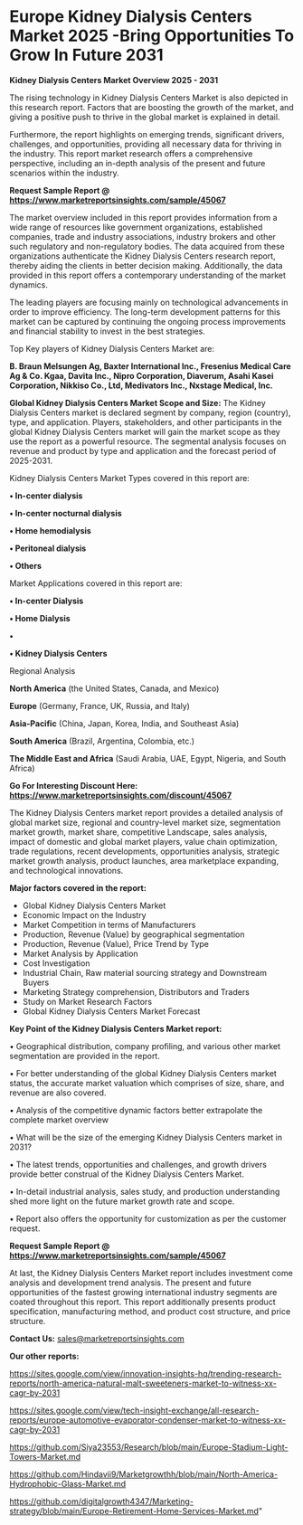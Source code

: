 # Europe Kidney Dialysis Centers Market 2025 -Bring Opportunities To Grow In Future 2031

<Strong> Kidney Dialysis Centers Market Overview 2025 - 2031</strong>

The rising technology in Kidney Dialysis Centers Market is also depicted in this research report. Factors that are boosting the growth of the market, and giving a positive push to thrive in the global market is explained in detail.

Furthermore, the report highlights on emerging trends, significant drivers, challenges, and opportunities, providing all necessary data for thriving in the industry. This report market research offers a comprehensive perspective, including an in-depth analysis of the present and future scenarios within the industry.

<strong>Request Sample Report @ <a href=https://www.marketreportsinsights.com/sample/45067>https://www.marketreportsinsights.com/sample/45067</a></strong>

The market overview included in this report provides information from a wide range of resources like government organizations, established companies, trade and industry associations, industry brokers and other such regulatory and non-regulatory bodies. The data acquired from these organizations authenticate the Kidney Dialysis Centers research report, thereby aiding the clients in better decision making. Additionally, the data provided in this report offers a contemporary understanding of the market dynamics.

The leading players are focusing mainly on technological advancements in order to improve efficiency. The long-term development patterns for this market can be captured by continuing the ongoing process improvements and financial stability to invest in the best strategies.

Top Key players of Kidney Dialysis Centers Market are:

<strong>B. Braun Melsungen Ag, Baxter International Inc., Fresenius Medical Care Ag & Co. Kgaa, Davita Inc., Nipro Corporation, Diaverum, Asahi Kasei Corporation, Nikkiso Co., Ltd, Medivators Inc., Nxstage Medical, Inc.</strong>

<strong><b>Global Kidney Dialysis Centers Market Scope and Size:</b></strong>
The Kidney Dialysis Centers market is declared segment by company, region (country), type, and application. Players, stakeholders, and other participants in the global Kidney Dialysis Centers market will gain the market scope as they use the report as a powerful resource. The segmental analysis focuses on revenue and product by type and application and the forecast period of 2025-2031.

Kidney Dialysis Centers Market Types covered in this report are:

<strong>•  In-center dialysis

•  In-center nocturnal dialysis

•  Home hemodialysis

•  Peritoneal dialysis

•  Others</strong>

Market Applications covered in this report are:

<strong>•  In-center Dialysis

•  Home Dialysis

•  

•  Kidney Dialysis Centers</strong> 

Regional Analysis

<strong>North America</strong> (the United States, Canada, and Mexico)

<strong>Europe</strong> (Germany, France, UK, Russia, and Italy)

<strong>Asia-Pacific</strong> (China, Japan, Korea, India, and Southeast Asia)

<strong>South America</strong> (Brazil, Argentina, Colombia, etc.)

<strong>The Middle East and Africa</strong> (Saudi Arabia, UAE, Egypt, Nigeria, and South Africa)

<strong>Go For Interesting Discount Here: <a href=https://www.marketreportsinsights.com/discount/45067>https://www.marketreportsinsights.com/discount/45067</a></strong>

The Kidney Dialysis Centers market report provides a detailed analysis of global market size, regional and country-level market size, segmentation market growth, market share, competitive Landscape, sales analysis, impact of domestic and global market players, value chain optimization, trade regulations, recent developments, opportunities analysis, strategic market growth analysis, product launches, area marketplace expanding, and technological innovations.

<strong><b>Major factors covered in the report:</b></strong>
<ul>
  <li>Global Kidney Dialysis Centers Market </li>
  <li>Economic Impact on the Industry</li>
  <li>Market Competition in terms of Manufacturers</li>
  <li>Production, Revenue (Value) by geographical segmentation</li>
  <li>Production, Revenue (Value), Price Trend by Type</li>
  <li>Market Analysis by Application</li>
  <li>Cost Investigation</li>
  <li>Industrial Chain, Raw material sourcing strategy and Downstream Buyers</li>
  <li>Marketing Strategy comprehension, Distributors and Traders</li>
  <li>Study on Market Research Factors</li>
  <li>Global Kidney Dialysis Centers Market Forecast</li>
</ul>

<strong><b>Key Point of the Kidney Dialysis Centers Market report:</b></strong>

• Geographical distribution, company profiling, and various other market segmentation are provided in the report.

• For better understanding of the global Kidney Dialysis Centers market status, the accurate market valuation which comprises of size, share, and revenue are also covered.

• Analysis of the competitive dynamic factors better extrapolate the complete market overview

• What will be the size of the emerging Kidney Dialysis Centers market in 2031?

• The latest trends, opportunities and challenges, and growth drivers provide better construal of the Kidney Dialysis Centers Market.

• In-detail industrial analysis, sales study, and production understanding shed more light on the future market growth rate and scope.

• Report also offers the opportunity for customization as per the customer request.

<strong>Request Sample Report @ <a href=https://www.marketreportsinsights.com/sample/45067>https://www.marketreportsinsights.com/sample/45067</a></strong>

At last, the Kidney Dialysis Centers Market report includes investment come analysis and development trend analysis. The present and future opportunities of the fastest growing international industry segments are coated throughout this report. This report additionally presents product specification, manufacturing method, and product cost structure, and price structure.

<strong>Contact Us:</strong>
sales@marketreportsinsights.com

<strong>Our other reports:</strong>

<a href=https://sites.google.com/view/innovation-insights-hq/trending-research-reports/north-america-natural-malt-sweeteners-market-to-witness-xx-cagr-by-2031>https://sites.google.com/view/innovation-insights-hq/trending-research-reports/north-america-natural-malt-sweeteners-market-to-witness-xx-cagr-by-2031</a>

<a href=https://sites.google.com/view/tech-insight-exchange/all-research-reports/europe-automotive-evaporator-condenser-market-to-witness-xx-cagr-by-2031>https://sites.google.com/view/tech-insight-exchange/all-research-reports/europe-automotive-evaporator-condenser-market-to-witness-xx-cagr-by-2031</a>

<a href=https://github.com/Siya23553/Research/blob/main/Europe-Stadium-Light-Towers-Market.md>https://github.com/Siya23553/Research/blob/main/Europe-Stadium-Light-Towers-Market.md</a>

<a href=https://github.com/Hindavii9/Marketgrowthh/blob/main/North-America-Hydrophobic-Glass-Market.md>https://github.com/Hindavii9/Marketgrowthh/blob/main/North-America-Hydrophobic-Glass-Market.md</a>

<a href=https://github.com/digitalgrowth4347/Marketing-strategy/blob/main/Europe-Retirement-Home-Services-Market.md>https://github.com/digitalgrowth4347/Marketing-strategy/blob/main/Europe-Retirement-Home-Services-Market.md</a>"
